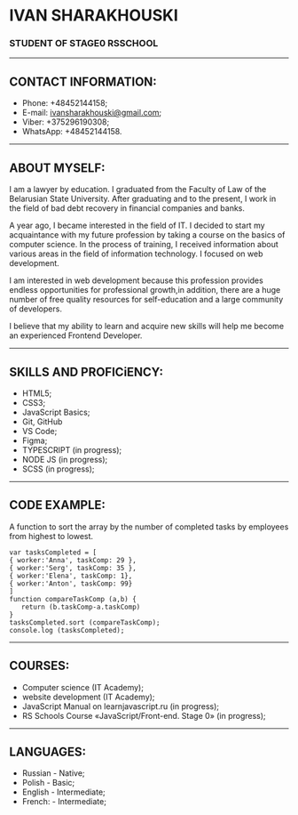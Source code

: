 # IVAN SHARAKHOUSKI

###  STUDENT OF STAGE0 RSSCHOOL

***********************************


## CONTACT INFORMATION:


* Phone: +48452144158;
* E-mail: ivansharakhouski@gmail.com;
* Viber: +375296190308;
* WhatsApp: +48452144158.

***************************************

## ABOUT MYSELF:


 I am a lawyer by education. I graduated from the Faculty of Law of the Belarusian State University. After graduating and to the present, I work in the field of bad debt recovery in financial companies and banks.
 
 
 A year ago, I became interested in the field of IT. I decided to start my acquaintance with my future profession by taking a course on the basics of computer science. In the process of training, I received information about various areas in the field of information technology. I focused on web development.
 
 
 I am interested in web development because this profession provides endless opportunities for professional growth,in addition, there are a huge number of free quality resources for self-education and a large community of developers.
 
 
 I believe that my ability to learn and acquire new skills will help me become an experienced Frontend Developer.
  
 ************************************************************************************************************************
##  SKILLS AND PROFICiENCY:
 
 
* HTML5;
* CSS3;
* JavaScript Basics;
* Git, GitHub
* VS Code;
* Figma;
* TYPESCRIPT (in progress);
* NODE JS (in progress);
* SCSS (in progress);
    
******************************************************************************************************************


##  CODE EXAMPLE:
 
 
 A function to sort the array by the number of completed tasks by employees from highest to lowest.
 
 ```
 var tasksCompleted = [
 { worker:'Anna', taskComp: 29 },
 { worker:'Serg', taskComp: 35 },
 { worker:'Elena', taskComp: 1},
 { worker:'Anton', taskComp: 99}
]
function compareTaskComp (a,b) {
    return (b.taskComp-a.taskComp)
}
tasksCompleted.sort (compareTaskComp);
console.log (tasksCompleted);
 ```
 
 **************************************************************************
 
 
##  COURSES:
 
+ Сomputer science (IT Academy);
+ website development (IT Academy);
+ JavaScript Manual on learnjavascript.ru (in progress);
+ RS Schools Course «JavaScript/Front-end. Stage 0» (in progress);

******************************************************************************


##  LANGUAGES:

* Russian - Native;
* Polish - Basic;
* English - Intermediate;
* French: - Intermediate;

